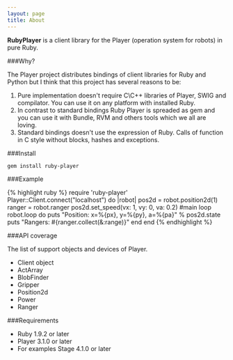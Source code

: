 ```yaml
---
layout: page
title: About
---
```


**RubyPlayer** is a client library for the Player (operation system for robots) in pure Ruby. 

###Why?

The Player project distributes bindings of client libraries for Ruby and Python but I think that this project has several reasons to be:

1. Pure implementation doesn't require C\C++ libraries of Player, SWIG and compilator. You can use it on any platform with installed Ruby.
2. In contrast to standard bindings Ruby Player is spreaded as gem and you can use it with Bundle, RVM and others tools which we all are loving.
3. Standard bindings doesn't use the expression of Ruby. Calls of function in C style without blocks, hashes and exceptions. 

###Install

`gem install ruby-player`

###Example

{% highlight ruby %}
  require 'ruby-player'
  Player::Client.connect("localhost") do |robot|
    pos2d = robot.position2d(1)
    ranger = robot.ranger
    pos2d.set_speed(vx: 1, vy: 0, va: 0.2)
    #main loop
    robot.loop do
      puts "Position: x=%{px}, y=%{py}, a=%{pa}" % pos2d.state
      puts "Rangers: #{ranger.collect(&:range)}"
    end
  end
{% endhighlight %}

###API coverage 

The list of support objects and devices of Player.

* Client object
* ActArray
* BlobFinder
* Gripper
* Position2d
* Power
* Ranger


###Requirements

* Ruby 1.9.2 or later 
* Player 3.1.0 or later
* For examples Stage 4.1.0 or later

